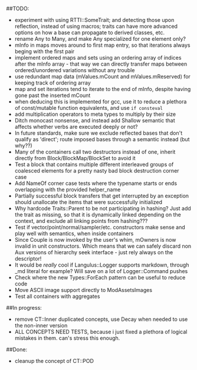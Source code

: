 ##TODO:
- experiment with using RTTI::SomeTrait; and detecting those upon reflection, instead of using macros; traits can have more advanced options on how a base can propagate to derived classes, etc.
- rename Any to Many, and make Any specialized for one element only?
- mInfo in maps moves around to first map entry, so that iterations always beging with the first pair
- implement ordered maps and sets using an ordering array of indices after the mInfo array - that way we can directly transfer maps between ordered/unordered variations without any trouble
- use redundant map data (mValues.mCount and mValues.mReserved) for keeping track of ordering array
- map and set iterations tend to iterate to the end of mInfo, despite having gone past the inserted mCount
- when deducing this is implemented for gcc, use it to reduce a plethora of const/mutable function equivalents, and use `if consteval`
- add multiplication operators to meta types to multiply by their size
- Ditch monocast nonsense, and instead add Shallow semantic that affects whether verbs are executed deeply or not?
- In future standards, make sure we exclude reflected bases that don't qualify as 'direct'; route imposed bases through a semantic instead (but why??)
- Many of the containers call two destructors instead of one, inherit directly from Block/BlockMap/BlockSet to avoid it
- Test a block that contains multiple different interleaved groups of coalesced elements for a pretty nasty bad block destruction corner case
- Add NameOf corner case tests where the typename starts or ends overlapping with the provided helper_name
- Partially successful block transfers that get interrupted by an exception should unallocate the items that were successfully initialized
- Why hardcode Traits::Parent to be not participating in hashing? Just add the trait as missing, so that it is dynamically linked depending on the context, and exclude all linking points from hashing???
- Test if vector/point/normal/sampler/etc. constructors make sense and play well with semantics, when inside containers
- Since Couple is now invoked by the user's whim, mOwners is now invalid in unit constructors. Which means that we can safely discard non Aux versions of hierarchy seek interface - just rely always on the descriptor!
- It would be _really_ cool if Langulus::Logger supports markdown, through _md literal for example? Will save on a lot of Logger::Command pushes
- Check where the new Types::ForEach pattern can be useful to reduce code
- Move ASCII image support directly to ModAssetsImages
- Test all containers with aggregates

##In progress:
- remove CT::Inner duplicated concepts, use Decay when needed to use the non-inner version
- ALL CONCEPTS NEED TESTS, because i just fixed a plethora of logical mistakes in them. can's stress this enough.

##Done:
- cleanup the concept of CT::POD